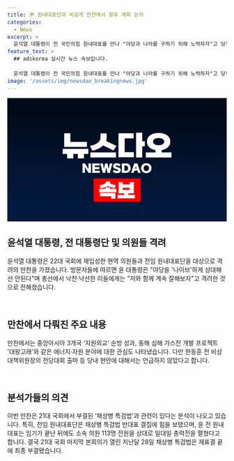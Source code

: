 ```yaml
---
title: 尹 원내대표단과 비공개 만찬에서 향후 계획 논의
categories:
  - News
excerpt: >
  윤석열 대통령이 전 국민의힘 원내대표를 만나 "야당과 나라를 구하기 위해 노력하자"고 당부했다. 또한, 낙천·낙선한 의원들에게는 "계속 잘해보자"고 격려했다. 이번 만찬에서는 당내 현안에 대한 언급은 없었으며, 에너지·자원 분야에 대한 관심을 드러냈다. 또한, 한동훈 전 비상대책위원장의 전당대회 출마 등 당내 현안은 언급되지 않았다. 이러한 행보는 지난 21대 국회에서의 사건과 연관되어 분석되고 있다.
feature_text: >
  ## adskorea 실시간 뉴스 속보입니다.

  윤석열 대통령이 전 국민의힘 원내대표를 만나 "야당과 나라를 구하기 위해 노력하자"고 당부했다. 또한, 낙천·낙선한 의원들에게는 "계속 잘해보자"고 격려했다. 이번 만찬에서는 당내 현안에 대한 언급은 없었으며, 에너지·자원 분야에 대한 관심을 드러냈다. 또한, 한동훈 전 비상대책위원장의 전당대회 출마 등 당내 현안은 언급되지 않았다. 이러한 행보는 지난 21대 국회에서의 사건과 연관되어 분석되고 있다.
image: '/assets/img/newsdao_breakingnews.jpg'
---
```


<p><img src="/assets/img/newsdao_breakingnews.jpg" alt="adskorea 속보" /></p>

<h2 data-ke-size="size26">윤석열 대통령, 전 대통령단 및 의원들 격려</h2>

<p>윤석열 대통령은 22대 국회에 재입성한 현역 의원들과 전임 원내대표단을 대상으로 격려의 만찬을 가졌습니다. 방문자들에 따르면 윤 대통령은 "야당을 '나이브'하게 상대해선 안된다"며 총선에서 낙천·낙선한 이들에게는 "저와 함께 계속 잘해보자"고 격려한 것으로 전해졌습니다.</p>

<p data-ke-size="size16">&nbsp;</p>

<h2 data-ke-size="size26">만찬에서 다뤄진 주요 내용</h2>

<p>만찬에서는 중앙아시아 3개국 ‘자원외교’ 순방 성과, 동해 심해 가스전 개발 프로젝트 '대왕고래'와 같은 에너지·자원 분야에 대한 관심도 나타냈습니다. 다만 한동훈 전 비상대책위원장의 전당대회 출마 등 당내 현안에 대해서는 언급하지 않았다고 합니다.</p>

<p data-ke-size="size16">&nbsp;</p>

<h2 data-ke-size="size26">분석가들의 의견</h2>

<p>이번 만찬은 21대 국회에서 부결된 ‘채상병 특검법’과 관련이 있다는 분석이 나오고 있습니다. 특히, 전임 원내대표단은 채상병 특검법 반대표 결집에 힘을 보탰으며, 윤 전 원내대표는 임기가 끝난 뒤에도 소속 의원 113명 전원을 상대로 일대일 총력전을 펼쳤다고 합니다. 결국 21대 국회 마지막 본회의가 열린 지난달 28일 채상병 특검법은 재표결 끝에 최종 부결됐습니다.</p>

<p data-ke-size="size16">&nbsp;</p>


